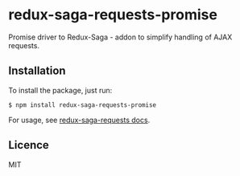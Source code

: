 # redux-saga-requests-promise

Promise driver to Redux-Saga - addon to simplify handling of AJAX requests.

## Installation

To install the package, just run:
```
$ npm install redux-saga-requests-promise
```

For usage, see [redux-saga-requests docs](https://github.com/klis87/redux-saga-requests).

## Licence

MIT
